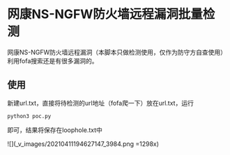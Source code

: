 # 网康NS-NGFW防火墙远程漏洞批量检测
网康NS-NGFW防火墙远程漏洞（本脚本只做检测使用，仅作为防守方自查使用）利用fofa搜索还是有很多漏洞的。

## 使用
新建url.txt，直接将待检测的url地址（fofa爬一下）放在url.txt，运行
```
python3 poc.py
```
即可，结果将保存在loophole.txt中

![](_v_images/20210411194627147_3984.png =1298x)